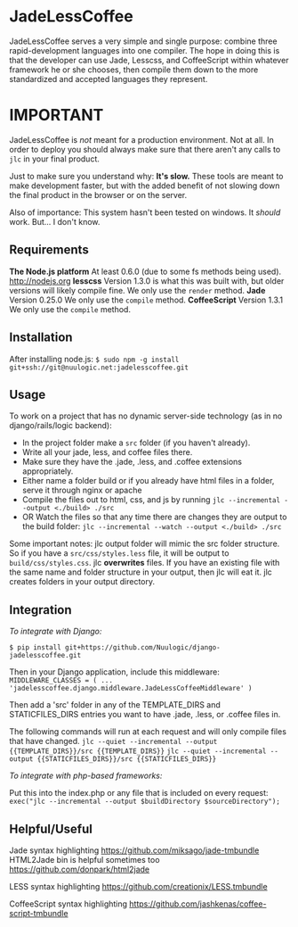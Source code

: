 JadeLessCoffee
===============

JadeLessCoffee serves a very simple and single purpose: combine three rapid-development languages into one compiler.
The hope in doing this is that the developer can use Jade, Lesscss, and CoffeeScript within whatever framework he or she chooses, 
then compile them down to the more standardized and accepted languages they represent.


IMPORTANT
=========

JadeLessCoffee is *not* meant for a production environment. Not at all. In order to deploy you should always make sure that there aren't any calls to `jlc` in your final product. 

Just to make sure you understand why: **It's slow.**
These tools are meant to make development faster, but with the added benefit of not slowing down the final product in the browser or on the server.

Also of importance: This system hasn't been tested on windows. It *should* work. But... I don't know.


Requirements
------------

**The Node.js platform** At least 0.6.0 (due to some fs methods being used). <http://nodejs.org>
**lesscss** Version 1.3.0 is what this was built with, but older versions will likely compile fine. We only use the `render` method.
**Jade** Version 0.25.0  We only use the `compile` method.
**CoffeeScript** Version 1.3.1 We only use the `compile` method.

Installation
------------

After installing node.js:
`$ sudo npm -g install git+ssh://git@nuulogic.net:jadelesscoffee.git`


Usage
-----

To work on a project that has no dynamic server-side technology (as in no django/rails/logic backend):

- In the project folder make a `src` folder (if you haven't already).
- Write all your jade, less, and coffee files there.
- Make sure they have the .jade, .less, and .coffee extensions appropriately. 
- Either name a folder build or if you already have html files in a folder, serve it through nginx or apache
- Compile the files out to html, css, and js by running `jlc --incremental --output <./build> ./src`
- OR Watch the files so that any time there are changes they are output to the build folder: `jlc --incremental --watch --output <./build> ./src`

Some important notes:
jlc output folder will mimic the src folder structure. So if you have a `src/css/styles.less` file, it will be output to `build/css/styles.css`.
jlc **overwrites** files. If you have an existing file with the same name and folder structure in your output, then jlc will eat it.
jlc creates folders in your output directory. 


Integration
-----------

*To integrate with Django:*

`$ pip install git+https://github.com/Nuulogic/django-jadelesscoffee.git`

Then in your Django application, include this middleware:
`MIDDLEWARE_CLASSES = (
    ...
    'jadelesscoffee.django.middleware.JadeLessCoffeeMiddleware'
)`

Then add a 'src' folder in any of the TEMPLATE_DIRS and STATICFILES_DIRS entries you want to have .jade, .less, or .coffee files in.

The following commands will run at each request and will only compile files that have changed.
`jlc --quiet --incremental --output {{TEMPLATE_DIRS}}/src {{TEMPLATE_DIRS}}`
`jlc --quiet --incremental --output {{STATICFILES_DIRS}}/src {{STATICFILES_DIRS}}`


*To integrate with php-based frameworks:*

Put this into the index.php or any file that is included on every request: `exec("jlc --incremental --output $buildDirectory $sourceDirectory");`


Helpful/Useful
--------------

Jade syntax highlighting
<https://github.com/miksago/jade-tmbundle>
HTML2Jade bin is helpful sometimes too
<https://github.com/donpark/html2jade>


LESS syntax highlighting
<https://github.com/creationix/LESS.tmbundle>


CoffeeScript syntax highlighting
<https://github.com/jashkenas/coffee-script-tmbundle>